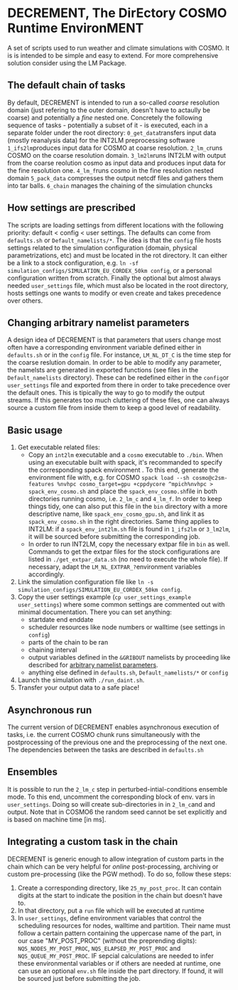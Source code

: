 # DECREMENT, The DirEctory COSMO Runtime EnvironMENT

A set of scripts used to run weather and climate simulations with COSMO. It is is intended to be simple and easy to extend. For more comprehensive solution consider using the LM Package.


## The default chain of tasks

By default, DECREMENT is intended to run a so-called *coarse* resolution domain (just refering to the outer domain, doesn't have to actaully be coarse) and potentially a *fine* nested one. Concretely the following sequence of tasks - potentially a subset of it - is executed, each in a separate folder under the root directory:
`0_get_data`transfers input data (mostly reanalysis data) for the INT2LM preprocessing software
`1_ifs2lm`produces input data for COSMO at coarse resolution.
`2_lm_c`runs COSMO on the coarse resolution domain.
`3_lm2lm`runs INT2LM with output from the coarse reolution cosmo as input data and produces input data for the fine resolution one.
`4_lm_f`runs cosmo in the fine resolution nested domain
`5_pack_data` compresses the output netcdf files and gathers them into tar balls.
`6_chain` manages the chaining of the simulation chuncks 


## How settings are prescribed

The scripts are loading settings from different locations with the following priority: default < config < user settings. The defaults can come from `defaults.sh` or `Default_namelists/*`. The idea is that the `config` file hosts settings related to the simulation configuration (domain, physical parametrizations, etc) and must be located in the rot directory. It can either be a link to a stock configuration, e.g. `ln -sf simulation_configs/SIMULATION_EU_CORDEX_50km config`, or a personal configuration written from scratch. Finally the optional but almost always needed `user_settings` file, which must also be located in the root directory, hosts settings one wants to modify or even create and takes precedence over others.


## Changing arbitrary namelist parameters

A design idea of DECREMENT is that parameters that users change most often have a corresponding environment variable defined either in `defaults.sh` or in the `config` file. For instance, `LM_NL_DT_C` is the time step for the coarse reslution domain. In order to be able to modify any parameter, the namelsts are generated in exported functions (see files in the `Default_namelists` directory). These can be redefined either in the `config`or `user_settings` file and exported from there in order to take precedence over the default ones. This is tipically the way to go to modify the output streams. If this generates too much cluttering of these files, one can always source a custom file from inside them to keep a good level of readability.


## Basic usage

1. Get executable related files:
    * Copy an `int2lm` executable and a `cosmo` executable to `./bin`. When using an executable built with spack, it's recommanded to specify the corresponding spack environment . To this end, generate the environment file with, e.g. for COSMO `spack load --sh cosmo@c2sm-features %nvhpc cosmo_target=gpu +cppdycore ^mpich%nvhpc > spack_env_cosmo.sh` and place the `spack_env_cosmo.sh`file in both directories running cosmo, i.e. `2_lm_c` and `4_lm_f`. In order to keep things tidy, one can also put this file in the `bin` directory with a more descriptive name, like `spack_env_cosmo_gpu.sh`, and link it as `spack_env_cosmo.sh` in the right directories. Same thing applies to INT2LM: if a `spack_env_int2lm.sh` file is found in `1_ifs2lm` or `3_lm2lm`, it will be sourced before submitting the corresponding job.
    * In order to run INT2LM, copy the necessary extpar file in `bin` as well. Commands to get the extpar files for the stock configurations are listed in `./get_extpar_data.sh` (no need to execute the whole file). If necessary, adapt the `LM_NL_EXTPAR_?`environment variables accordingly.
2. Link the simulation configuration file like `ln -s simulation_configs/SIMULATION_EU_CORDEX_50km config`.
3. Copy the user settings example (`cp user_settings_example user_settings`) where some common settings are commented out with minimal documentation. There you can set anything:
    * startdate end enddate
    * scheduler resources like node numbers or walltime (see settings in `config`)
    * parts of the chain to be ran
    * chaining interval
    * output variables defined in the `&GRIBOUT` namelists by proceeding like described for [arbitrary namelist parameters](#changing-arbitrary-namelist-parameters).
    * anything else defined in `defaults.sh`, `Default_namelists/*` or `config`
4. Launch the simulation with `./run_daint.sh`.
5. Transfer your output data to a safe place!


## Asynchronous run

The current version of DECREMENT enables asynchronous execution of tasks, i.e. the current COSMO chunk runs simultaneously with the postprocessing of the previous one and the preprocessing of the next one. The dependencies between the tasks are described in `defaults.sh`


## Ensembles

It is possible to run the `2_lm_c` step in perturbed-intial-conditions ensemble mode. To this end, uncomment the corresponding block of env. vars in `user_settings`. Doing so will create sub-directories in in `2_lm_c`and and output. Note that in COSMO6 the random seed cannot be set explicitly and is based on machine time [in ms].


## Integrating a custom task in the chain

DECREMENT is generic enough to allow integration of custom parts in the chain which can be very helpful for *online* post-processing, archiving or custom pre-processing (like the PGW method). To do so, follow these steps:
1. Create a corresponding directory, like `25_my_post_proc`. It can contain digits at the start to indicate the position in the chain but doesn't have to.
2. In that directory, put a `run` file which will be executed at runtime
3. In `user_settings`, define environment variables that control the scheduling resources for nodes, walltime and partition. Their name must follow a certain pattern containing the uppercase name of the part, in our case "MY\_POST\_PROC" (without the preprending digits): `NQS_NODES_MY_POST_PROC`, `NQS_ELAPSED_MY_POST_PROC` and `NQS_QUEUE_MY_POST_PROC`. IF sepcial calculations are needed to infer these environmental variables or if others are needed at runtime, one can use an optional `env.sh` file inside the part directory. If found, it will be sourced just before submitting the job.

